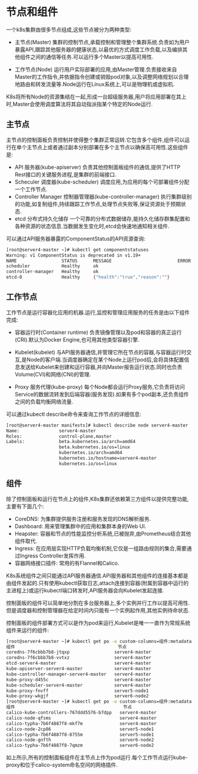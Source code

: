 # 节点和组件

一个k8s集群由很多节点组成,这些节点被分为两种类型:

- 主节点(Master)
  集群的控制节点,承载控制和管理整个集群系统.负责如为用户暴露API,跟踪其他服务器的健康状态,以最优的方式调度工作负载,以及编排其他组件之间的通信等任务.可以运行多个Master以提高可用性.

- 工作节点(Node)
  运行用户实际部署的应用,由Master管理.负责接收来自Master的工作指令,并依据指令创建或销毁pod对象,以及调整网络规划以合理地路由和转发流量等.Node运行在Linux系统上,可以是物理机或虚拟机.

K8s将所有Node的资源集结在一起,形成一台超级服务器,用户将应用部署在其上时,Master会使用调度算法将其自动指派指某个特定的Node运行.

## 主节点

主节点的控制面板负责控制并使得整个集群正常运转.它包含多个组件,组件可以运行在单个主节点上或者通过副本分别部署在多个主节点以确保高可用性.这些组件是:

- API 服务器(kube-apiserver)
  负责其他控制面板组件的通信,提供了HTTP Rest接口的关键服务进程,是集群的前端接口.
- Scheculer 调度器(kube-scheduler)
  调度应用,为应用的每个可部署组件分配一个工作节点.
- Controller Manager 控制器管理器(kube-controller-manager)
  执行集群级别的功能,如复制组件,持续跟踪工作节点,处理节点失败等,保证资源处于预期状态.
- etcd 分布式持久化储存
  一个可靠的分布式数据储存,能持久化储存群集配置和各种资源的状态信息.当数据发生变化时,etcd会快速地通知相关组件.

可以通过API服务器暴露的ComponentStatus的API资源查询:

```sh
[root@server4-master ~]# kubectl get componentstatuses
Warning: v1 ComponentStatus is deprecated in v1.19+
NAME                 STATUS      MESSAGE                         ERROR
scheduler            Healthy     ok 
controller-manager   Healthy     ok     
etcd-0               Healthy     {"health":"true","reason":""}    
```



## 工作节点

工作节点是运行容器化应用的机器.运行,监控和管理应用服务的任务是由以下组件完成:

- 容器运行时(Container runtime)
  负责镜像管理以及pod和容器的真正运行(CRI).默认为Docker Engine,也可用其他类型容器引擎.

- Kubelet(kubelet)
  与API服务器通信,并管理它所在节点的容器,与容器运行时交互,是Node的客户端.当调度器确定在某个Node上运行pod后,会将具体配置信息发送给Kubelet来创建和运行容器,并向Master报告运行状态.同时也负责Volume(CVI)和网络(CNI)的管理.

- Proxy 服务代理(kube-proxy)
  每个Node都会运行Proxy服务,它负责将访问Service的数据流转发到后端容器(服务发现).如果有多个pod副本,还负责组件之间的负载均衡网络流量.

可以通过kubectl describe命令来查询工作节点的详细信息:

```sh
[root@server4-master manifests]# kubectl describe node server4-master 
Name:               server4-master
Roles:              control-plane,master
Labels:             beta.kubernetes.io/arch=amd64
                    beta.kubernetes.io/os=linux
                    kubernetes.io/arch=amd64
                    kubernetes.io/hostname=server4-master
                    kubernetes.io/os=linux
```



## 组件

除了控制面板和运行在节点上的组件,K8s集群还依赖第三方组件以提供完整功能,主要有下面几个:

- CoreDNS: 为集群提供服务注册和服务发现的DNS解析服务.
- Dashboard: 用来管理集群中的应用和集群本身的Web UI.
- Heapster: 容器和节点的性能监控分析系统,已被抛弃,由Prometheus结合其他组件取代.
- Ingress: 在应用层实现HTTP负载均衡机制,它仅是一组路由规则的集合,需要通过Ingress Controller发挥作用.
- 容器网络接口插件: 常用的有Flannel和Calico.

K8s系统组件之间只能通过API服务器通信.API服务器和其他组件的连接基本都是由组件发起的.只有使用kubectl获取日志,attach连接到容器(附属到容器中运行的主进程上)或运行kubectl端口转发时,API服务器会向Kubelet发起连接.

控制面板的组件可以简单地分割在多台服务器上,多个实例并行工作以提高可用性.但是调度器和控制管理器在给定时间内只能有一个实例起作用,其他实例待命状态.

控制面板的组件部署方式可以是作为pod来运行,Kubelet是唯一一直作为常规系统组件来运行的组件:

```sh
[root@server4-master ~]# kubectl get po -o custom-columns=组件:metadata.name,节点:spec.nodeName --sort-by spec.nodeName -n kube-system 
组件                                       节点
coredns-7f6cbbb7b8-jtqxp                 server4-master
coredns-7f6cbbb7b8-vvtxz                 server4-master
etcd-server4-master                      server4-master
kube-apiserver-server4-master            server4-master
kube-controller-manager-server4-master   server4-master
kube-proxy-d455c                         server4-master
kube-scheduler-server4-master            server4-master
kube-proxy-fnvff                         server5-node1
kube-proxy-wkgjf                         server6-node2
[root@server4-master ~]# kubectl get po -o custom-columns=组件:metadata.name,节点:spec.nodeName --sort-by spec.nodeName -n calico-system
组件                                         节点
calico-kube-controllers-767ddd5576-b7dpp   server4-master
calico-node-qfsms                          server4-master
calico-typha-7b6f4887f8-mkf7m              server4-master
calico-node-2cp86                          server5-node1
calico-typha-7b6f4887f8-8755m              server5-node1
calico-node-gnfth                          server6-node2
calico-typha-7b6f4887f8-7qmzm              server6-node2
```

如上所示,所有的控制面板组件在主节点上作为pod运行.每个工作节点运行kube-proxy和位于calico-system命名空间的网络插件.